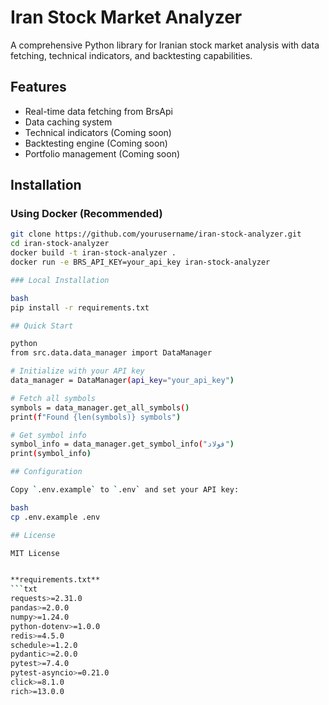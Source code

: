 # Iran Stock Market Analyzer

A comprehensive Python library for Iranian stock market analysis with data fetching, technical indicators, and backtesting capabilities.

## Features

- Real-time data fetching from BrsApi
- Data caching system
- Technical indicators (Coming soon)
- Backtesting engine (Coming soon)
- Portfolio management (Coming soon)

## Installation

### Using Docker (Recommended)
```bash
git clone https://github.com/yourusername/iran-stock-analyzer.git
cd iran-stock-analyzer
docker build -t iran-stock-analyzer .
docker run -e BRS_API_KEY=your_api_key iran-stock-analyzer

### Local Installation

bash
pip install -r requirements.txt

## Quick Start

python
from src.data.data_manager import DataManager

# Initialize with your API key
data_manager = DataManager(api_key="your_api_key")

# Fetch all symbols
symbols = data_manager.get_all_symbols()
print(f"Found {len(symbols)} symbols")

# Get symbol info
symbol_info = data_manager.get_symbol_info("فولاد")
print(symbol_info)

## Configuration

Copy `.env.example` to `.env` and set your API key:

bash
cp .env.example .env

## License

MIT License


**requirements.txt**
```txt
requests>=2.31.0
pandas>=2.0.0
numpy>=1.24.0
python-dotenv>=1.0.0
redis>=4.5.0
schedule>=1.2.0
pydantic>=2.0.0
pytest>=7.4.0
pytest-asyncio>=0.21.0
click>=8.1.0
rich>=13.0.0
